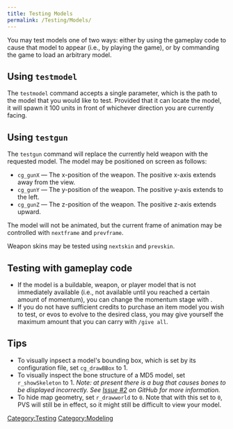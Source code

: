 ```yaml
---
title: Testing Models
permalink: /Testing/Models/
---
```


You may test models one of two ways: either by using the gameplay code
to cause that model to appear (i.e., by playing the game), or by
commanding the game to load an arbitrary model.

## Using `testmodel`

The `testmodel` command accepts a single parameter, which is the path to
the model that you would like to test. Provided that it can locate the
model, it will spawn it 100 units in front of whichever direction you
are currently facing.

## Using `testgun`

The `testgun` command will replace the currently held weapon with the
requested model. The model may be positioned on screen as follows:

- `cg_gunX` — The x-position of the weapon. The positive x-axis extends
  away from the view.
- `cg_gunY` — The y-position of the weapon. The positive y-axis extends
  to the left.
- `cg_gunZ` — The z-position of the weapon. The positive z-axis extends
  upward.

The model will not be animated, but the current frame of animation may
be controlled with `nextframe` and `prevframe`.

Weapon skins may be tested using `nextskin` and `prevskin`.

## Testing with gameplay code

- If the model is a buildable, weapon, or player model that is not
  immediately available (i.e., not available until you reached a certain
  amount of momentum), you can change the momentum stage with .
- If you do not have sufficient credits to purchase an item model you
  wish to test, or evos to evolve to the desired class, you may give
  yourself the maximum amount that you can carry with `/give all`.

## Tips

- To visually inpsect a model's bounding box, which is set by its
  configuration file, set `cg_drawBBox` to 1.
- To visually inspect the bone structure of a MD5 model, set
  `r_showSkeleton` to 1. *Note: at present there is a bug that causes
  bones to be displayed incorrectly. See [Issue
  \#2](https://github.com/Unvanquished/Unvanquished/issues/2) on GitHub
  for more information.*
- To hide map geometry, set `r_drawworld` to `0`. Note that with this
  set to `0`, PVS will still be in effect, so it might still be
  difficult to view your model.

[Category:Testing](Category:Testing "wikilink")
[Category:Modeling](Category:Modeling "wikilink")
